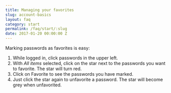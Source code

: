 ```yaml
---
title: Managing your favorites
slug: account-basics
layout: faq
category: start
permalink: /faq/start/:slug
date: 2017-01-20 00:00:00 Z
---
```

Marking passwords as favorites is easy: 

1. While logged in, click passwords in the upper left.
2. With *All items* selected, click on the star next to the passwords you want to favorite. The star will turn red.
3. Click on Favorite to see the passwords you have marked.
4. Just click the star again to unfavorite a password. The star will become grey when unfavorited.